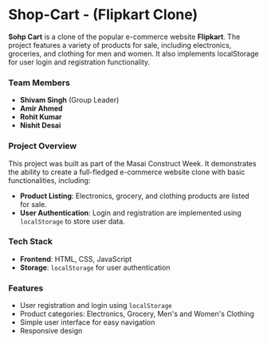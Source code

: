 # Shop-Cart - (Flipkart Clone)

**Sohp Cart** is a clone of the popular e-commerce website **Flipkart**. The project features a variety of products for sale, including electronics, groceries, and clothing for men and women. It also implements localStorage for user login and registration functionality.

### Team Members
- **Shivam Singh** (Group Leader)
- **Amir Ahmed**
- **Rohit Kumar**
- **Nishit Desai**

### Project Overview
This project was built as part of the Masai Construct Week. It demonstrates the ability to create a full-fledged e-commerce website clone with basic functionalities, including:
- **Product Listing**: Electronics, grocery, and clothing products are listed for sale.
- **User Authentication**: Login and registration are implemented using `localStorage` to store user data.

### Tech Stack
- **Frontend**: HTML, CSS, JavaScript
- **Storage**: `localStorage` for user authentication

### Features
- User registration and login using `localStorage`
- Product categories: Electronics, Grocery, Men's and Women's Clothing
- Simple user interface for easy navigation
- Responsive design


